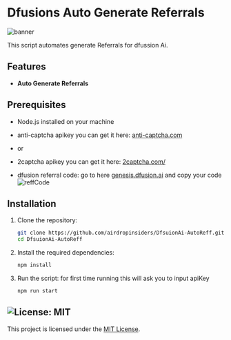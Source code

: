 # Dfusions Auto Generate Referrals
![banner](image-1.png)

This script automates generate Referrals for dfussion Ai.

## Features

- **Auto Generate Referrals**

## Prerequisites

- Node.js installed on your machine

- anti-captcha apikey you can get it here: [anti-captcha.com](https://anti-captcha.com/clients/settings/apisetup)
- or
- 2captcha apikey you can get it here: [2captcha.com/](https://2captcha.com/enterpage)
- dfusion referral code: go to here [genesis.dfusion.ai](https://genesis.dfusion.ai?r=qduj8tgj) and copy your code
![reffCode](image.png)
## Installation

1. Clone the repository:
    ```sh
    git clone https://github.com/airdropinsiders/DfsuionAi-AutoReff.git
    cd DfsuionAi-AutoReff
    ```

2. Install the required dependencies:
    ```sh
    npm install
    ```
3. Run the script: for first time running this will ask you to input apiKey
    ```sh
    npm run start
    ```

## ![License: MIT](https://img.shields.io/badge/License-MIT-yellow.svg)

This project is licensed under the [MIT License](LICENSE).
